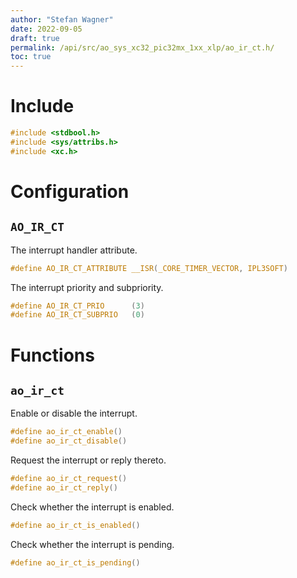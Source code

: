 ```yaml
---
author: "Stefan Wagner"
date: 2022-09-05
draft: true
permalink: /api/src/ao_sys_xc32_pic32mx_1xx_xlp/ao_ir_ct.h/
toc: true
---
```


# Include

```c
#include <stdbool.h>
#include <sys/attribs.h>
#include <xc.h>
```

# Configuration

## `AO_IR_CT`

The interrupt handler attribute.

```c
#define AO_IR_CT_ATTRIBUTE __ISR(_CORE_TIMER_VECTOR, IPL3SOFT)
```

The interrupt priority and subpriority.

```c
#define AO_IR_CT_PRIO      (3)
#define AO_IR_CT_SUBPRIO   (0)
```

# Functions

## `ao_ir_ct`

Enable or disable the interrupt.

```c
#define ao_ir_ct_enable()
#define ao_ir_ct_disable()
```

Request the interrupt or reply thereto.

```c
#define ao_ir_ct_request()
#define ao_ir_ct_reply()
```

Check whether the interrupt is enabled.

```c
#define ao_ir_ct_is_enabled()
```

Check whether the interrupt is pending.

```c
#define ao_ir_ct_is_pending()
```
